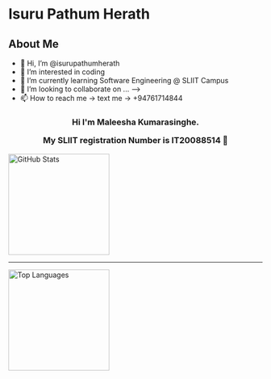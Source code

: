 # Isuru Pathum Herath

## About Me
- 👋 Hi, I’m @isurupathumherath
- 👀 I’m interested in coding
- 🌱 I’m currently learning Software Engineering @ SLIIT Campus
- 💞️ I’m looking to collaborate on ... -->
- 📫 How to reach me -> text me -> +94761714844

<div align="center">
<h3> Hi I'm Maleesha Kumarasinghe.

My SLIIT registration Number is IT20088514 👋</h3>
</div>
<!-- 
<a href="https://github.com/anuraghazra/github-readme-stats">
<img align="center" src="https://github-readme-stats.vercel.app/api?username=KMaleesha&show_icons=true&include_all_commits=true&theme=radical&hide=issues,stars" alt="Maleesha's github stats" />
</a>
<a href="https://github.com/anuraghazra/github-readme-stats">
<img align="center" src="https://github-readme-stats.vercel.app/api/top-langs/?username=KMaleesha&layout=compact&theme=radical" />
</a> -->

<div align='left'>
  <a href='#'>
    <img alt='GitHub Stats'
         src='https://github-readme-stats.vercel.app/api?username=KMaleesha&show_icons=true&include_all_commits=true&count_private=true&theme=react&hide_border=true&bg_color=0D1117&title_color=F0DB4F&icon_color=F0DB4F'
         height='200'/>
  </a>
</div>

<hr/>
<div align='left'>
  <a href='#'>
    <img alt='Top Languages'
         src='https://github-readme-stats.vercel.app/api/top-langs/?username=KMaleesha&langs_count=10&layout=compact&theme=react&hide_border=true&bg_color=0D1117&title_color=F0DB4F&icon_color=F0DB4F'
         height='200'/>
  </a>
</div>


